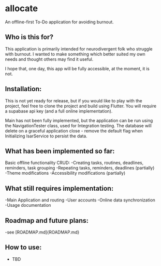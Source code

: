 # allocate

An offline-first To-Do application for avoiding burnout.

## Who is this for?

This application is primarily intended for neurodivergent folk who struggle with burnout. I wanted
to make
something which better suited my own needs and thought others may find it useful.

I hope that, one day, this app will be fully accessible, at the moment, it is not.

## Installation:

This is not yet ready for release, but if you would like to play with the project,
feel free to clone the project and build using Flutter. You will require a supabase api key
(and a full online implementation).

Main has not been fully implemented, but the application can be run using
the NavigationTester class, used for Integration testing. The database will delete on a graceful
application close - remove the default flag when Initializing IsarService to persist the data.

## What has been implemented so far:

Basic offline functionality CRUD:
-Creating tasks, routines, deadlines, reminders, task grouping
-Repeating tasks, reminders, deadlines (partially)
-Theme modifications
-Accessibility modifications (partially)

## What still requires implementation:

-Main Application and routing
-User accounts
-Online data synchronization
-Usage documentation

## Roadmap and future plans:

-see [ROADMAP.md]{ROADMAP.md}

## How to use:

- TBD

[//]: # (## Getting Started)

[//]: # ()

[//]: # (This project is a starting point for a Flutter application.)

[//]: # ()

[//]: # (A few resources to get you started if this is your first Flutter project:)

[//]: # ()

[//]: # (- [Lab: Write your first Flutter app]&#40;https://docs.flutter.dev/get-started/codelab&#41;)

[//]: # (- [Cookbook: Useful Flutter samples]&#40;https://docs.flutter.dev/cookbook&#41;)

[//]: # ()

[//]: # (For help getting started with Flutter development, view the)

[//]: # ([online documentation]&#40;https://docs.flutter.dev/&#41;, which offers tutorials,)

[//]: # (samples, guidance on mobile development, and a full API reference.)
